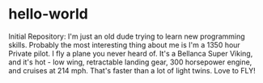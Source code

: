 # hello-world
Initial Repository: 
I'm just an old dude trying to learn new programming skills. Probably the most interesting thing about me is I'm a 1350 hour Private pilot. I fly a plane you never heard of. It's a Bellanca Super Viking, and it's hot - low wing, retractable landing gear, 300 horsepower engine, and cruises at 214 mph. That's faster than a lot of light twins. Love to FLY! 
